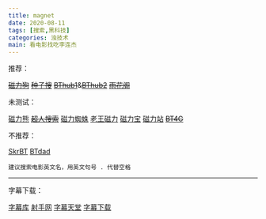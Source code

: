 ```yaml
---
title: magnet
date: 2020-08-11
tags: [搜索,黑科技]
categories: 浊技术
main: 看电影找吃李连杰
---
```


推荐：

~~[磁力狗](http://ciligou0.net/)~~  ~~[种子搜](https://www.zhongzilou.com/)~~   ~~[BThub1](https://bthub.site)~~&~~[BThub2](https://bthub.monster)~~   ~~[雨花阁](https://www.yhg14.xyz/)~~


未测试：

[磁力熊](https://www.cilixiong.com/)    ~~[超人搜索](https://www.crsososo.xyz/)~~   [磁力蜘蛛](http://www.eclzz.net/)    [老王磁力](https://laowang39.icu/)    [磁力宝](http://cilibao.me/)    [磁力站](http://mag234.com/home.html)    ~~[BT4G](https://bt4g.org/)~~

不推荐：

[SkrBT](https://skrbt40.icu/)    [BTdad](http://www.btdad.co/)

    建议搜索电影英文名，用英文句号 . 代替空格

---

字幕下载：

[字幕库](http://www.zimuku.la/) [射手网](https://assrt.net/)    [字幕天堂](http://www.zmtiantang.cc/)   [字幕下载](http://www.zmxiazai.com/)